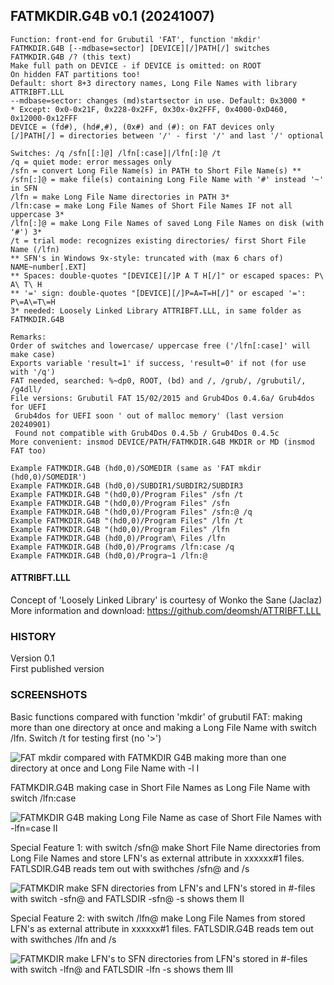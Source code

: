 ## FATMKDIR.G4B v0.1 (20241007)

<pre><code>Function: front-end for Grubutil 'FAT', function 'mkdir'
FATMKDIR.G4B [--mdbase=sector] [DEVICE][/]PATH[/] switches
FATMKDIR.G4B /? (this text)
Make full path on DEVICE - if DEVICE is omitted: on ROOT
On hidden FAT partitions too!
Default: short 8+3 directory names, Long File Names with library ATTRIBFT.LLL
--mdbase=sector: changes (md)startsector in use. Default: 0x3000 *
* Except: 0x0-0x21F, 0x228-0x2FF, 0x30x-0x2FFF, 0x4000-0xD460, 0x12000-0x12FFF
DEVICE = (fd#), (hd#,#), (0x#) and (#): on FAT devices only
[/]PATH[/] = directories between '/' - first '/' and last '/' optional

Switches: /q /sfn[[:]@] /lfn[:case]|/lfn[:]@ /t
/q = quiet mode: error messages only
/sfn = convert Long File Name(s) in PATH to Short File Name(s) **
/sfn[:]@ = make file(s) containing Long File Name with '#' instead '~' in SFN
/lfn = make Long File Name directories in PATH 3*
/lfn:case = make Long File Names of Short File Names IF not all uppercase 3*
/lfn[:]@ = make Long File Names of saved Long File Names on disk (with '#') 3*
/t = trial mode: recognizes existing directories/ first Short File Name (/lfn)
** SFN's in Windows 9x-style: truncated with (max 6 chars of) NAME~number[.EXT]
** Spaces: double-quotes "[DEVICE][/]P A T H[/]" or escaped spaces: P\ A\ T\ H
** '=' sign: double-quotes "[DEVICE][/]P=A=T=H[/]" or escaped '=': P\=A\=T\=H
3* needed: Loosely Linked Library ATTRIBFT.LLL, in same folder as FATMKDIR.G4B

Remarks:
Order of switches and lowercase/ uppercase free ('/lfn[:case]' will make case)
Exports variable 'result=1' if success, 'result=0' if not (for use with '/q')
FAT needed, searched: %~dp0, ROOT, (bd) and /, /grub/, /grubutil/, /g4dll/
File versions: Grubutil FAT 15/02/2015 and Grub4Dos 0.4.6a/ Grub4dos for UEFI
 Grub4dos for UEFI soon ' out of malloc memory' (last version 20240901)
 Found not compatible with Grub4Dos 0.4.5b / Grub4Dos 0.4.5c
More convenient: insmod DEVICE/PATH/FATMKDIR.G4B MKDIR or MD (insmod FAT too)

Example FATMKDIR.G4B (hd0,0)/SOMEDIR (same as 'FAT mkdir (hd0,0)/SOMEDIR')
Example FATMKDIR.G4B (hd0,0)/SUBDIR1/SUBDIR2/SUBDIR3
Example FATMKDIR.G4B "(hd0,0)/Program Files" /sfn /t
Example FATMKDIR.G4B "(hd0,0)/Program Files" /sfn
Example FATMKDIR.G4B "(hd0,0)/Program Files" /sfn:@ /q
Example FATMKDIR.G4B "(hd0,0)/Program Files" /lfn /t
Example FATMKDIR.G4B "(hd0,0)/Program Files" /lfn
Example FATMKDIR.G4B (hd0,0)/Program\ Files /lfn 
Example FATMKDIR.G4B (hd0,0)/Programs /lfn:case /q
Example FATMKDIR.G4B (hd0,0)/Progra~1 /lfn:@</code></pre>

#### ATTRIBFT.LLL

Concept of 'Loosely Linked Library' is courtesy of Wonko the Sane (Jaclaz)  
More information and download:
https://github.com/deomsh/ATTRIBFT.LLL

### HISTORY

Version 0.1  
First published version

### SCREENSHOTS

Basic functions compared with function 'mkdir' of grubutil FAT: making more than one directory at once and making a Long File Name with switch /lfn. Switch /t for testing first (no '>')

![FAT mkdir compared with FATMKDIR G4B making more than one directory at once and Long File Name with -l I](https://github.com/user-attachments/assets/95adec4e-57ac-4ee9-b0d5-3b69e4b80de0)

FATMKDIR.G4B making case in Short File Names as Long File Name with switch /lfn:case

![FATMKDIR G4B making Long File Name as case of Short File Names with -lfn=case II](https://github.com/user-attachments/assets/7cf8865e-b556-4bbc-9b69-2ff5870967b4)

Special Feature 1: with switch /sfn@ make Short File Name directories from Long File Names and store LFN's as external attribute in xxxxxx#1 files. FATLSDIR.G4B reads tem out with swithches /sfn@ and /s

![FATMKDIR make SFN directories from LFN's and LFN's stored in #-files with switch -sfn@ and FATLSDIR -sfn@ -s shows them II](https://github.com/user-attachments/assets/9c5e4c45-3101-4ef9-8509-831b296e08da)

Special Feature 2: with switch /lfn@ make Long File Names from stored LFN's as external attribute in xxxxxx#1 files. FATLSDIR.G4B reads tem out with swithches /lfn and /s

![FATMKDIR make LFN's to SFN directories from LFN's stored in #-files with switch -lfn@ and FATLSDIR -lfn -s shows them III](https://github.com/user-attachments/assets/2d68d9a1-16fa-4b22-a0de-8f8940b778b6)

